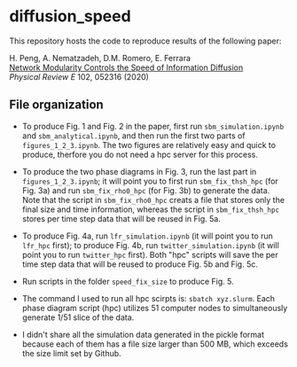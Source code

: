 # diffusion_speed

This repository hosts the code to reproduce results of the following paper:
  
H. Peng, A. Nematzadeh, D.M. Romero, E. Ferrara </br>
[Network Modularity Controls the Speed of Information Diffusion](https://journals.aps.org/pre/abstract/10.1103/PhysRevE.102.052316) </br>
*Physical Review E* 102, 052316 (2020)


## File organization

* To produce Fig. 1 and Fig. 2 in the paper, first run `sbm_simulation.ipynb` and `sbm_analytical.ipynb`, and then run the first two parts of `figures_1_2_3.ipynb`. The two figures are relatively easy and quick to produce, therfore you do not need a hpc server for this process.

* To produce the two phase diagrams in Fig. 3, run the last part in `figures_1_2_3.ipynb`; it will point you to first run `sbm_fix_thsh_hpc` (for Fig. 3a) and run `sbm_fix_rho0_hpc` (for Fig. 3b) to generate the data. Note that the script in `sbm_fix_rho0_hpc` creats a file that stores only the final size and time information, whereas the script in `sbm_fix_thsh_hpc` stores per time step data that will be reused in Fig. 5a.

* To produce Fig. 4a, run `lfr_simulation.ipynb` (it will point you to run `lfr_hpc` first); to produce Fig. 4b, run `twitter_simulation.ipynb` (it will point you to run `twitter_hpc` first). Both "hpc" scripts will save the per time step data that will be reused to produce Fig. 5b and Fig. 5c.

* Run scripts in the folder `speed_fix_size` to produce Fig. 5.

* The command I used to run all hpc scirpts is: `sbatch xyz.slurm`. Each phase diagram script (hpc) utilizes 51 computer nodes to simultaneously generate 1/51 slice of the data.

* I didn't share all the simulation data generated in the pickle format because each of them has a file size larger than 500 MB, which exceeds the size limit set by Github.
